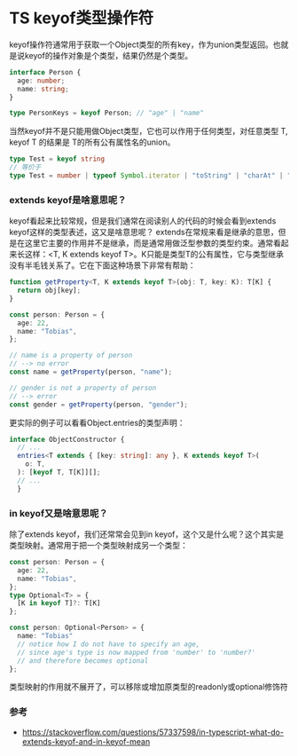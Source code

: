 # TS keyof类型操作符

keyof操作符通常用于获取一个Object类型的所有key，作为union类型返回。也就是说keyof的操作对象是个类型，结果仍然是个类型。
```ts
interface Person {
  age: number;
  name: string;
}

type PersonKeys = keyof Person; // "age" | "name"
```
当然keyof并不是只能用做Object类型，它也可以作用于任何类型，对任意类型 T, keyof T 的结果是 T的所有公有属性名的union。
```ts
type Test = keyof string
// 等价于
type Test = number | typeof Symbol.iterator | "toString" | "charAt" | "charCodeAt" | "concat" | "indexOf" | "lastIndexOf" | "localeCompare" | "match" | "replace" | "search" | "slice" | ... 30 more ... | "padEnd"
```
### extends keyof是啥意思呢？
keyof看起来比较常规，但是我们通常在阅读别人的代码的时候会看到extends keyof这样的类型表述，这又是啥意思呢？
extends在常规来看是继承的意思，但是在这里它主要的作用并不是继承，而是通常用做泛型参数的类型约束。通常看起来长这样：<T, K extends keyof T>。K只能是类型T的公有属性，它与类型继承没有半毛钱关系了。它在下面这种场景下非常有帮助：
```ts
function getProperty<T, K extends keyof T>(obj: T, key: K): T[K] {
  return obj[key];
}

const person: Person = {
  age: 22,
  name: "Tobias",
};

// name is a property of person
// --> no error
const name = getProperty(person, "name");

// gender is not a property of person
// --> error
const gender = getProperty(person, "gender");
```
更实际的例子可以看看Object.entries的类型声明：
```ts
interface ObjectConstructor {
  // ...  
  entries<T extends { [key: string]: any }, K extends keyof T>(
    o: T,
  ): [keyof T, T[K]][];
  // ...
  }

```
### in keyof又是啥意思呢？
除了extends keyof，我们还常常会见到in keyof，这个又是什么呢？这个其实是类型映射。通常用于把一个类型映射成另一个类型：
```ts
const person: Person = {
  age: 22,
  name: "Tobias",
};
type Optional<T> = { 
  [K in keyof T]?: T[K] 
};

const person: Optional<Person> = {
  name: "Tobias"
  // notice how I do not have to specify an age, 
  // since age's type is now mapped from 'number' to 'number?' 
  // and therefore becomes optional
};
```
类型映射的作用就不展开了，可以移除或增加原类型的readonly或optional修饰符

### 参考
- https://stackoverflow.com/questions/57337598/in-typescript-what-do-extends-keyof-and-in-keyof-mean
